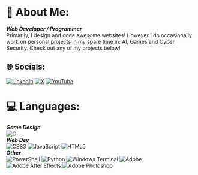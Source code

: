 # 💫 About Me:
***Web Developer / Programmer***<br>Primarily, I design and code awesome websites! However I do occasionally work on personal projects in my spare time in: AI, Games and Cyber Security. Check out any of my projects below!


## 🌐 Socials:
[![LinkedIn](https://img.shields.io/badge/LinkedIn-%230077B5.svg?logo=linkedin&logoColor=white)](https://linkedin.com/in/dawidkrzyzek) [![X](https://img.shields.io/badge/X-black.svg?logo=X&logoColor=white)](https://x.com/dk7dev) [![YouTube](https://img.shields.io/badge/YouTube-%23FF0000.svg?logo=YouTube&logoColor=white)](https://youtube.com/@UCpVC0xL_ZoJ9VB0ILtUPBTg) 

# 💻 Languages:
***Game Design***<br>
![C](https://img.shields.io/badge/c-%2300599C.svg?style=flat&logo=c&logoColor=white)
<br>***Web Dev***<br>
![CSS3](https://img.shields.io/badge/css3-%231572B6.svg?style=flat&logo=css3&logoColor=white) ![JavaScript](https://img.shields.io/badge/javascript-%23323330.svg?style=flat&logo=javascript&logoColor=%23F7DF1E) ![HTML5](https://img.shields.io/badge/html5-%23E34F26.svg?style=flat&logo=html5&logoColor=white) 
<br>***Other***<br>
![PowerShell](https://img.shields.io/badge/PowerShell-%235391FE.svg?style=flat&logo=powershell&logoColor=white) ![Python](https://img.shields.io/badge/python-3670A0?style=flat&logo=python&logoColor=ffdd54) ![Windows Terminal](https://img.shields.io/badge/Windows%20Terminal-%234D4D4D.svg?style=flat&logo=windows-terminal&logoColor=white) 
![Adobe](https://img.shields.io/badge/adobe-%23FF0000.svg?style=flat&logo=adobe&logoColor=white) ![Adobe After Effects](https://img.shields.io/badge/Adobe%20After%20Effects-9999FF.svg?style=flat&logo=Adobe%20After%20Effects&logoColor=white) ![Adobe Photoshop](https://img.shields.io/badge/adobe%20photoshop-%2331A8FF.svg?style=flat&logo=adobe%20photoshop&logoColor=white)
